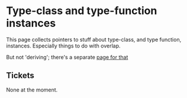 # Type-class and type-function instances


This page collects pointers to stuff about type-class, and type function, instances.  Especially things to do with overlap.


But not 'deriving'; there's a separate [page for that](deriving-instances)

## Tickets

None at the moment.
